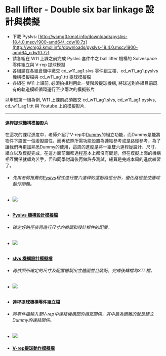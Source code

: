 # Ball lifter - Double six bar linkage 設計與模擬

* 下載 Pyslvs:
[http://wcmg3.kmol.info/downloads/pyslvs-18.4.0.mscv1900-amd64\_cdw10.7z](http://wcmg3.kmol.info/downloads/pyslvs-18.4.0.mscv1900-amd64_cdw10.7z)
* 請各組在 W11 上課之前完成 Pyslvs 套件中之 ball lifter 機構的 Solvespace 零件組立與 V-rep 提球模擬
* 各組請在各組倉儲中繳交 cd\_w11\_ag1.slvs 零件組立檔、cd\_w11\_ag1.pyslvs 機構模擬檔與 cd\_w11\_ag1.ttt 提球模擬檔
* 各組在 W11 上課前, 必須拍攝利用此一雙階段提球機構, 將球送到各組目前既有的軌道模組循環運行至少兩次的模擬影片

以甲班第一組為例, W11 上課前必須繳交 cd\_w11\_ag1.slvs, cd\_w11\_ag1.pyslvs, cd\_w11\_ag1.ttt 與 Youtube 上的模擬影片.

---

#### [連桿提球機構模擬影片](https://www.youtube.com/watch?v=Jr8FawGxITc)

在這次的課程進度中，老師介紹了V-rep中[Dummy](http://www.coppeliarobotics.com/helpFiles/en/dummyPropertiesDialog.htm)的組立功能，而Dummy是能將物件下設置一個虛擬屬性，而再依照所需功能設置為連結參考或是路徑參考，為了讓我們再更加熟悉Dummy的使用，這周的進度是將一組雙六連桿從設計、尺寸、組立以及模擬完成，在這方面前面都過程基本上都沒有問題，但在模擬上面的機構相互關係就頗為苦手，但和同學討論後再做許多測試，總算是完成本周的進度練習了。

* ###### 先用老師推薦的[Pyslvs](https://github.com/KmolYuan/python-solvespace)程式進行雙六連桿的運動路徑分析，優化路徑並使運球動作順暢。
* ###### ![](./../picture/messageImage_1525709347996.jpg)
* #### [Pyslvs 機構設計模擬檔](https://github.com/s40523125/cd2018/blob/master/Folder/Ball%20lifter%20\(Double%20six%20bar%20linkage\)/cd\_w11\_ag7.pyslvs)
* ###### 確定好路徑後再進行尺寸的微調和設計桿件的配置。
* ###### ![](./../picture/messageImage_1525709371685.jpg)
* #### [slvs 機構設計模擬檔](https://github.com/s40523125/cd2018/blob/master/Folder/Ball%20lifter%20(Double%20six%20bar%20linkage)/cd_w11_ag7.slvs.slvs)
* ###### 再依照所確定的尺寸及配置繪製出立體圖並且裝配，完成後轉檔為STL檔。
* ###### ![](./../picture/messageImage_1525709421649.jpg)
* #### [連桿提球機構零件組立檔](https://cad.onshape.com/documents/b657b212ec2c3ff3d36db30f/w/d2857f33d4220a0bd0dec218/e/3b65089f051f69eb8428a865)
* ###### 將零件檔輸入至V-rep中連結機構間的相互關係，其中最為困難的就是建立Dummy的連結關係。
* ![](./../picture/messageImage_1525626084794.jpg)
* #### [V-rep提球動作模擬檔](https://github.com/s40523125/cd2018/blob/master/Folder/Ball%20lifter%20\(Double%20six%20bar%20linkage\)/cd\_w11\_ag7.ttt)
